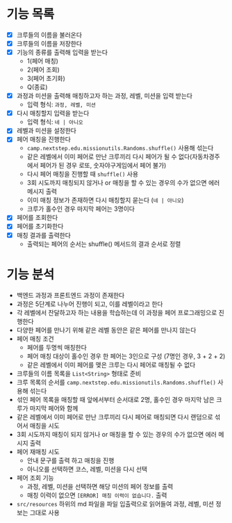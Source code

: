 # 기능 목록
- [x] 크루들의 이름을 불러온다
- [x] 크루들의 이름을 저장한다
- [x] 기능의 종류를 출력해 입력을 받는다
  - 1(페어 매칭)
  - 2(페어 조회)
  - 3(페어 초기화)
  - Q(종료)
- [x] 과정과 미션을 출력해 매칭하고자 하는 과정, 레벨, 미션을 입력 받는다
  - 입력 형식: `과정, 레벨, 미션`
- [x] 다시 매칭할지 입력을 받는다
  - 입력 형식: `네 | 아니오`
- [x] 레벨과 미션을 설정한다
- [x] 페어 매칭을 진행한다
  - `camp.nextstep.edu.missionutils.Randoms.shuffle()` 사용해 섞는다
  - 같은 레벨에서 이미 페어로 만난 크루끼리 다시 페어가 될 수 없다(자동차경주에서 페어가 된 경우 로또, 숫자야구게임에서 페어 불가)
  - 다시 페어 매칭을 진행할 때 `shuffle()` 사용
  - 3회 시도까지 매칭되지 않거나 or 매칭을 할 수 있는 경우의 수가 없으면 에러 메시지 출력
  - 이미 매칭 정보가 존재하면 다시 매칭할지 묻는다 (`네 | 아니오`)
  - 크루가 홀수인 경우 마지막 페어는 3명이다 
- [x] 페어를 조회한다
- [x] 페어를 초기화한다
- [x] 매칭 결과를 출력한다
  - 출력되는 페어의 순서는 shuffle() 메서드의 결과 순서로 정렬

# 기능 분석
- 백엔드 과정과 프론트엔드 과정이 존재한다
- 과정은 5단계로 나누어 진행이 되고, 이를 레벨이라고 한다
- 각 레벨에서 잔달하고자 하는 내용을 학습하는데 이 과정을 페어 프로그래밍으로 진행한다
- 다양한 페어를 만나기 위해 같은 레벨 동안은 같은 페어를 만나지 않는다
- 페어 매칭 조건
  - 페어를 두명씩 매칭한다
  - 페어 매칭 대상이 홀수인 경우 한 페어는 3인으로 구성 (7명인 경우, 3 + 2 + 2)
  - 같은 레벨에서 이미 페어를 맺은 크루는 다시 페어로 매칭될 수 없다
- 크루들의 이름 목록을 `List<String>` 형태로 준비
- 크루 목록의 순서를 `camp.nextstep.edu.missionutils.Randoms.shuffle()` 사용해 섞는다
- 섞인 페어 목록을 매칭할 때 앞에서부터 순서대로 2명, 홀수인 경우 마지막 남은 크루가 마지막 페어와 함께
- 같은 레벨에서 이미 페어로 만난 크루끼리 다시 페어로 매칭되면 다시 랜덤으로 섞어서 매칭을 시도
- 3회 시도까지 매칭이 되지 않거나 or 매칭을 할 수 있는 경우의 수가 없으면 에러 메시지 출력
- 페어 재매칭 시도
  - 안내 문구를 출력 하고 매칭을 진행
  - 아니오를 선택하면 코스, 레벨, 미션을 다시 선택
- 페어 조회 기능
  - 과정, 레벨, 미션을 선택하면 해당 미션의 페어 정보를 출력
  - 매칭 이력이 없으면 `[ERROR] 매칭 이력이 없습니다.` 출력
- `src/resources` 하위의 md 파일을 파일 입출력으로 읽어들여 과정, 레벨, 미션 정보는 그대로 사용
